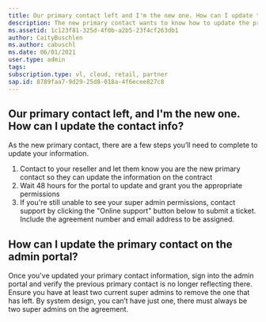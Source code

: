 ```yaml
--- 
title: Our primary contact left and I'm the new one. How can I update the contact info?
description: The new primary contact wants to know how to update the primary contact/ super admin role
ms.assetid: 1c123f81-325d-4f0b-a2b5-23f4cf263db1 
author: CaityBuschlen 
ms.author: cabuschl 
ms.date: 06/01/2021
user.type: admin 
tags:  
subscription.type: vl, cloud, retail, partner 
sap.id: 8789faa7-9d29-25d8-018a-4f6ecee827c8
---
```


## Our primary contact left, and I'm the new one. How can I update the contact info?

As the new primary contact, there are a few steps you’ll need to complete to update your information.
1.	Contact to your reseller and let them know you are the new primary contact so they can update the information on the contract
2.	Wait 48 hours for the portal to update and grant you the appropriate permissions
3.	If you're still unable to see your super admin permissions, contact support by clicking the "Online support" button below to submit a ticket. Include the agreement number and email address to be assigned.
    
## How can I update the primary contact on the admin portal?
Once you've updated your primary contact information, sign into the admin portal and verify the previous primary contact is no longer reflecting there. Ensure you have at least two current super admins to remove the one that has left. By system design, you can’t have just one, there must always be two super admins on the agreement.
